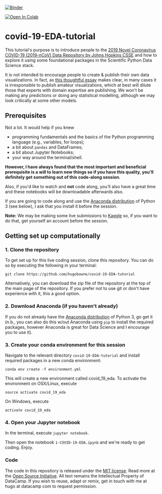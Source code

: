 [![Binder](https://mybinder.org/badge_logo.svg)](https://mybinder.org/v2/gh/hugobowne/COVID-19-EDA-tutorial/master)

[![Open In Colab](https://colab.research.google.com/assets/colab-badge.svg)](https://colab.research.google.com/github/hugobowne/COVID-19-EDA-tutorial/blob/master/notebooks/1-COVID-19-EDA-solution.ipynb#scrollTo=lzC1zSBJ2tvx)

# covid-19-EDA-tutorial
This tutorial's purpose is to introduce people to the [2019 Novel Coronavirus COVID-19 (2019-nCoV) Data Repository by Johns Hopkins CSSE](https://github.com/CSSEGISandData/COVID-19) and how to explore it using some foundational packages in the Scientific Python Data Science stack.

It is not intended to encourage people to create & publish their own data visualizations. In fact, as [this thoughtful essay](https://medium.com/nightingale/ten-considerations-before-you-create-another-chart-about-covid-19-27d3bd691be8) makes clear, in many cases it is irresponsible to publish amateur visualizations, which at best will dilute those that experts with domain expertise are publishing. We won't be making any predictions or doing any statistical modelling, although we may look critically at some other models.

## Prerequisites

Not a lot. It would help if you knew

* programming fundamentals and the basics of the Python programming language (e.g., variables, for loops);
* a bit about `pandas` and DataFrames;
* a bit about Jupyter Notebooks;
* your way around the terminal/shell.


**However, I have always found that the most important and beneficial prerequisite is a will to learn new things so if you have this quality, you'll definitely get something out of this code-along session.**

Also, if you'd like to watch and **not** code along, you'll also have a great time and these notebooks will be downloadable afterwards also.

If you are going to code along and use the [Anaconda distribution](https://www.anaconda.com/download/) of Python 3 (see below), I ask that you install it before the session.

**Note:** We may be making some live submissions to [Kaggle](https://www.kaggle.com) so, if you want to do that, get yourself an account before the session.


## Getting set up computationally

### 1. Clone the repository

To get set up for this live coding session, clone this repository. You can do so by executing the following in your terminal:

```
git clone https://github.com/hugobowne/covid-19-EDA-tutorial
```

Alternatively, you can download the zip file of the repository at the top of the main page of the repository. If you prefer not to use git or don't have experience with it, this a good option.

### 2. Download Anaconda (if you haven't already)

If you do not already have the [Anaconda distribution](https://www.anaconda.com/download/) of Python 3, go get it (n.b., you can also do this w/out Anaconda using `pip` to install the required packages, however Anaconda is great for Data Science and I encourage you to use it).

### 3. Create your conda environment for this session

Navigate to the relevant directory `covid-19-EDA-tutorial` and install required packages in a new conda environment:

```
conda env create -f environment.yml
```

This will create a new environment called covid_19_eda. To activate the environment on OSX/Linux, execute

```
source activate covid_19_eda
```
On Windows, execute

```
activate covid_19_eda
```


### 4. Open your Jupyter notebook

In the terminal, execute `jupyter notebook`.

Then open the notebook `1-COVID-19-EDA.ipynb` and we're ready to get coding. Enjoy.


### Code
The code in this repository is released under the [MIT license](LICENSE). Read more at the [Open Source Initiative](https://opensource.org/licenses/MIT). All text remains the Intellectual Property of DataCamp. If you wish to reuse, adapt or remix, get in touch with me at hugo at datacamp com to request permission.
